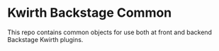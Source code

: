 # Kwirth Backstage Common
This repo contains common objects for use both at front and backend Backstage Kwirth plugins.